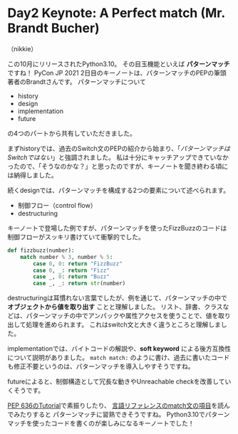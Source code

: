 # Day2 Keynote: A Perfect match (Mr. Brandt Bucher)

（nikkie）

この10月にリリースされたPython3.10。
その目玉機能といえば **パターンマッチ** ですね！
PyCon JP 2021 2日目のキーノートは、パターンマッチのPEPの筆頭著者のBrandtさんです。
パターンマッチについて

- history
- design
- implementation
- future

の4つのパートから共有していただきました。

まずhistoryでは、過去のSwitch文のPEPの紹介から始まり、「*パターンマッチはSwitchではない*」と強調されました。
私は十分にキャッチアップできていなかったので、「そうなのかな？」と思ったのですが、キーノートを聞き終わる頃には納得しました。

続くdesignでは、パターンマッチを構成する2つの要素について述べられます。

- 制御フロー（control flow）
- destructuring

キーノートで登場した例ですが、パターンマッチを使ったFizzBuzzのコードは制御フローがスッキリ書けていて衝撃的でした。

```python
def fizzbuzz(number):
    match number % 3, number % 5:
        case 0, 0: return "FizzBuzz"
        case 0, _: return "Fizz"
        case _, 0: return "Buzz"
        case _, _: return str(number)
```

destructuringは耳慣れない言葉でしたが、例を通じて、パターンマッチの中で **オブジェクトから値を取り出す** ことと理解しました。
リスト、辞書、クラスなどは、パターンマッチの中でアンパックや属性アクセスを使うことで、値を取り出して処理を進められます。
これはswitch文と大きく違うところと理解しました。

implementationでは、バイトコードの解説や、**soft keyword** による後方互換性について説明がありました。
``match match:`` のように書け、過去に書いたコードも修正不要というのは、パターンマッチを導入しやすそうですね。

futureによると、制御構造として冗長な動きやUnreachable checkを改善していくそうです。

[PEP 636のTutorial](https://www.python.org/dev/peps/pep-0636/)で素振りしたり、
[言語リファレンスのmatch文の項目](https://docs.python.org/ja/3/reference/compound_stmts.html#the-match-statement)を読んでみたりすると
パターンマッチに習熟できそうですね。
Python3.10でパターンマッチを使ったコードを書くのが楽しみになるキーノートでした！
